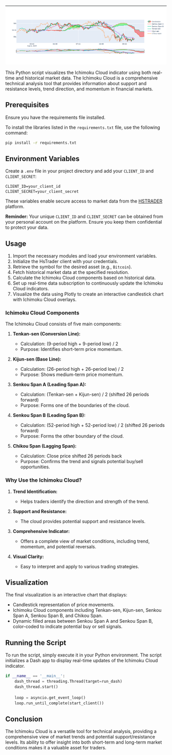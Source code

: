 
![ichimoku cloud plot](img/ichimoku_live.png)

This Python script visualizes the Ichimoku Cloud indicator using both real-time and historical market data. The Ichimoku Cloud is a comprehensive technical analysis tool that provides information about support and resistance levels, trend direction, and momentum in financial markets.

## Prerequisites

Ensure you have the requirements file installed.

To install the libraries listed in the `requirements.txt` file, use the following command:

```sh
pip install -r requirements.txt
```

## Environment Variables

Create a `.env` file in your project directory and add your `CLIENT_ID` and `CLIENT_SECRET`:

```env
CLIENT_ID=your_client_id
CLIENT_SECRET=your_client_secret
```

These variables enable secure access to market data from the [HSTRADER](https://staging.hstrader.com/login) platform.

**Reminder:**
Your unique `CLIENT_ID` and `CLIENT_SECRET` can be obtained from your personal account on the platform. Ensure you keep them confidential to protect your data.

## Usage

1. Import the necessary modules and load your environment variables.
2. Initialize the HsTrader client with your credentials.
3. Retrieve the symbol for the desired asset (e.g., `Bitcoin`).
4. Fetch historical market data at the specified resolution.
5. Calculate the Ichimoku Cloud components based on historical data.
6. Set up real-time data subscription to continuously update the Ichimoku Cloud indicators.
7. Visualize the data using Plotly to create an interactive candlestick chart with Ichimoku Cloud overlays.
### Ichimoku Cloud Components

The Ichimoku Cloud consists of five main components:

1. **Tenkan-sen (Conversion Line):**
   - Calculation: (9-period high + 9-period low) / 2
   - Purpose: Identifies short-term price momentum.

2. **Kijun-sen (Base Line):**
   - Calculation: (26-period high + 26-period low) / 2
   - Purpose: Shows medium-term price momentum.

3. **Senkou Span A (Leading Span A):**
   - Calculation: (Tenkan-sen + Kijun-sen) / 2 (shifted 26 periods forward)
   - Purpose: Forms one of the boundaries of the cloud.

4. **Senkou Span B (Leading Span B):**
   - Calculation: (52-period high + 52-period low) / 2 (shifted 26 periods forward)
   - Purpose: Forms the other boundary of the cloud.

5. **Chikou Span (Lagging Span):**
   - Calculation: Close price shifted 26 periods back
   - Purpose: Confirms the trend and signals potential buy/sell opportunities.

### Why Use the Ichimoku Cloud?

1. **Trend Identification:**
   - Helps traders identify the direction and strength of the trend.

2. **Support and Resistance:**
   - The cloud provides potential support and resistance levels.

3. **Comprehensive Indicator:**
   - Offers a complete view of market conditions, including trend, momentum, and potential reversals.

4. **Visual Clarity:**
   - Easy to interpret and apply to various trading strategies.

## Visualization

The final visualization is an interactive chart that displays:

- Candlestick representation of price movements.
- Ichimoku Cloud components including Tenkan-sen, Kijun-sen, Senkou Span A, Senkou Span B, and Chikou Span.
- Dynamic filled areas between Senkou Span A and Senkou Span B, color-coded to indicate potential buy or sell signals.

## Running the Script

To run the script, simply execute it in your Python environment. The script initializes a Dash app to display real-time updates of the Ichimoku Cloud indicator.

```python
if __name__ == '__main__':
    dash_thread = threading.Thread(target=run_dash)
    dash_thread.start()

    loop = asyncio.get_event_loop()
    loop.run_until_complete(start_client())
```

## Conclusion

The Ichimoku Cloud is a versatile tool for technical analysis, providing a comprehensive view of market trends and potential support/resistance levels. Its ability to offer insight into both short-term and long-term market conditions makes it a valuable asset for traders.
